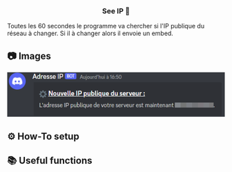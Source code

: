   <h3 align="center">See IP 👀</h3>

  <p align="left">
Toutes les 60 secondes le programme va chercher si l'IP publique du réseau à changer. Si il à changer alors il envoie un embed.
    
<br/>
</div>

## 📷 Images 
<div align="center">
  <a href="https://github.com/Nathack-dev/send_ip_to_discord/"">
    <img src="Discord_eXDr2tdAIT.png">
  </a>
</div>

## ⚙️ How-To setup 
## 📚 Useful functions 

